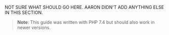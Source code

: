 NOT SURE WHAT SHOULD GO HERE. AARON DIDN'T ADD ANYTHING ELSE IN THIS SECTION.

> **Note**: This guide was written with PHP 7.4 but should also work in newer versions.
